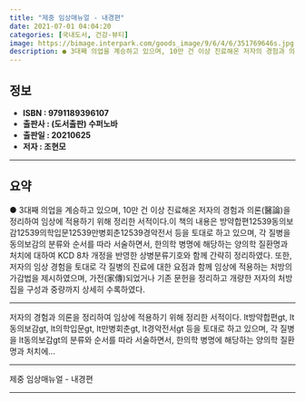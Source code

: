```yaml
---
title: "제중 임상매뉴얼 - 내경편"
date: 2021-07-01 04:04:20
categories: [국내도서, 건강-뷰티]
image: https://bimage.interpark.com/goods_image/9/6/4/6/351769646s.jpg
description: ● 3대째 의업을 계승하고 있으며, 10만 건 이상 진료해온 저자의 경험과 의론(醫論)을 정리하여 임상에 적용하기 위해 정리한 서적이다.이 책의 내용은 방약합편12539동의보감12539의학입문12539만병회춘12539경악전서 등을 토대로 하고 있으며, 각 질병을 동의보감의 분류와 순서
---
```


## **정보**

- **ISBN : 9791189396107**
- **출판사 : (도서출판) 수퍼노바**
- **출판일 : 20210625**
- **저자 : 조현모**

------



## **요약**

●  3대째 의업을 계승하고 있으며, 10만 건 이상 진료해온 저자의 경험과 의론(醫論)을 정리하여 임상에 적용하기 위해 정리한 서적이다.이 책의 내용은 방약합편12539동의보감12539의학입문12539만병회춘12539경악전서 등을 토대로 하고 있으며, 각 질병을 동의보감의 분류와 순서를 따라 서술하면서, 한의학 병명에 해당하는 양의학 질환명과 처치에 대하여 KCD 8차 개정을 반영한 상병분류기호와 함께 간략히 정리하였다. 또한, 저자의 임상 경험을 토대로 각 질병의 진료에 대한 요점과 함께 임상에 적용하는 처방의 가감법을 제시하였으며, 가전(家傳)되었거나 기존 문헌을 정리하고 개량한 저자의 처방집을 구성과 중량까지 상세히 수록하였다.

------

저자의 경험과 의론을 정리하여 임상에 적용하기 위해 정리한 서적이다. lt방약합편gt, lt동의보감gt, lt의학입문gt, lt만병회춘gt, lt경악전서gt 등을 토대로 하고 있으며, 각 질병을 lt동의보감gt의 분류와 순서를 따라 서술하면서, 한의학 병명에 해당하는 양의학 질환명과 처치에... 

------


제중 임상매뉴얼 - 내경편 

------


